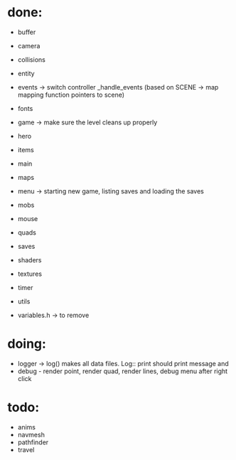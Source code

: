 
# done:
- buffer
- camera
- collisions
- entity
- events -> switch controller _handle_events (based on SCENE -> map mapping function pointers to scene)
- fonts
- game -> make sure the level cleans up properly
- hero
- items
- main
- maps
- menu -> starting new game, listing saves and loading the saves
- mobs
- mouse
- quads 
- saves
- shaders
- textures
- timer
- utils

- variables.h -> to remove

# doing:
- logger -> log() makes all data files. Log:: print should print message and 
- debug - render point, render quad, render lines, debug menu after right click 

# todo:
- anims
- navmesh
- pathfinder
- travel
